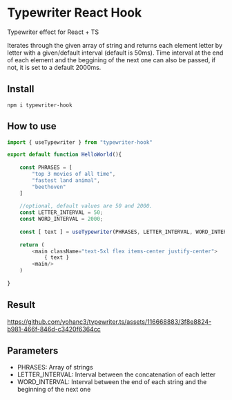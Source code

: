 # Typewriter React Hook

Typewriter effect for React + TS

Iterates through the given array of string and returns each element letter by letter with a given/default interval (default is 50ms). Time interval at the end of each element and the beggining of the next one can also be passed, if not, it is set to a default 2000ms.  

## Install

```
npm i typewriter-hook
```

## How to use
``` TypeScript
import { useTypewriter } from "typewriter-hook"

export default function HelloWorld(){
    
    const PHRASES = [
        "top 3 movies of all time",
        "fastest land animal",
        "beethoven"
    ]
    
    //optional, default values are 50 and 2000.
    const LETTER_INTERVAL = 50;
    const WORD_INTERVAL = 2000;
    
    const [ text ] = useTypewriter(PHRASES, LETTER_INTERVAL, WORD_INTERVAL )
    
    return (
        <main className="text-5xl flex items-center justify-center"> 
            { text }
        <main/>
    )
    
}
```

## Result
https://github.com/yohanc3/typewriter.ts/assets/116668883/3f8e8824-b981-466f-846d-c3420f6364cc



## Parameters

- PHRASES: Array of strings
- LETTER_INTERVAL: Interval between the concatenation of each letter
- WORD_INTERVAL: Interval between the end of each string and the beginning of the next one
